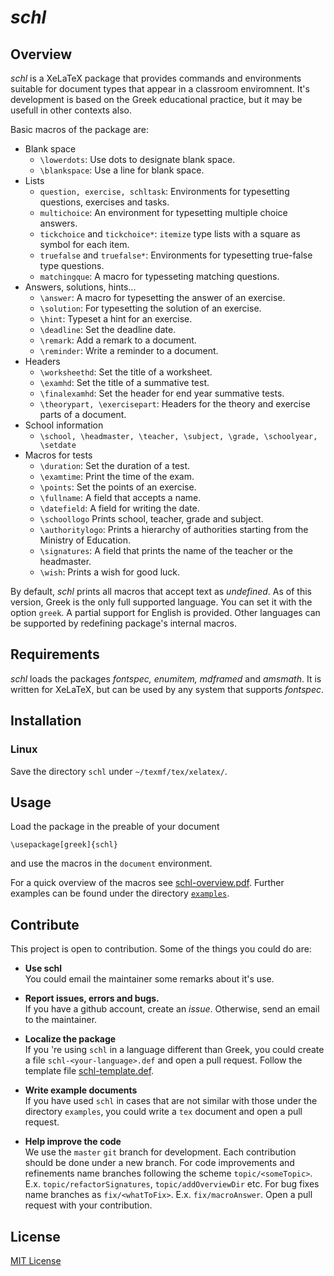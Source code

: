 # *schl*
## Overview
*schl* is a XeLaTeX  package that provides commands and environments suitable for
document types that appear in a classroom enviromnent. It's development is based on 
the Greek educational practice, but it may be usefull in other contexts also.

Basic macros of the package are:

* Blank space
  * `\lowerdots`: Use dots to designate blank space.
  * `\blankspace`: Use a line for blank space.
* Lists
  * `question, exercise, schltask`: Environments for typesetting questions, exercises and tasks.
  * `multichoice`: An environment for typesetting multiple choice answers.
  * `tickchoice` and `tickchoice*`: `itemize` type lists with a square as symbol for each item.
  * `truefalse` and `truefalse*`: Environments for typesetting true-false type questions.
  * `matchingque`: A macro for typesseting matching questions.
* Answers, solutions, hints...
  * `\answer`: A macro for typesetting  the answer of an exercise.
  * `\solution`: For typesetting the solution of an exercise.
  * `\hint`: Typeset a hint for an exercise.
  * `\deadline`: Set the deadline date.
  * `\remark`: Add a remark to a document.
  * `\reminder`: Write a reminder to a document.
* Headers
  * `\worksheethd`: Set the title of a worksheet.
  * `\examhd`: Set the title of a summative test.
  * `\finalexamhd`: Set the header for end year summative tests.
  * `\theorypart, \exercisepart`: Headers for the theory and exercise parts of a document.
* School information
  * `\school, \headmaster, \teacher, \subject, \grade, \schoolyear, \setdate`
* Macros for tests
  * `\duration`: Set the duration of a test.
  * `\examtime`: Print the time of the exam.
  * `\points`: Set the points of an exercise.
  * `\fullname`: A field that accepts a name.
  * `\datefield`: A field for writing the date.
  * `\schoollogo` Prints school, teacher, grade and subject.
  * `\authoritylogo`: Prints a hierarchy of authorities starting from the Ministry of Education.
  * `\signatures`: A field that prints the name of the teacher or the headmaster. 
  * `\wish`: Prints a wish for good luck.

 By default, *schl* prints all macros that accept text as *undefined*. As of this version, Greek
 is the only full supported language. You can set it with the option `greek`. A partial support for English is provided.  Other languages can be supported by redefining package's internal macros.

## Requirements
 *schl* loads the packages *fontspec, enumitem, mdframed* and *amsmath*. It is written for XeLaTeX, but
 can be used by any system that supports *fontspec*.

## Installation
### Linux
Save the directory `schl` under `~/texmf/tex/xelatex/`.

## Usage
Load the package in the preable of your document

    \usepackage[greek]{schl}

and use the macros in the `document` environment. 

For a quick overview of the macros see [schl-overview.pdf](schl-overview/schl-overview.pdf). Further examples can be found under the directory [`examples`](examples/).

## Contribute
This project is open to contribution. Some of the things you could do are:

- **Use schl**  
    You could email the maintainer some remarks about it's use.

- **Report issues, errors and bugs.**  
    If you have a github account, create an *issue*. Otherwise, send an email to the maintainer.

- **Localize the package**  
    If you 're using `schl` in a language different than Greek, you could create a file `schl-<your-language>.def` and open a pull request. Follow the 
	template file [schl-template.def](languages/schl-template.def).

- **Write example documents**  
	If you have used `schl` in cases that are not similar with those under the directory `examples`, you could write a `tex` document and open a pull request.

- **Help improve the code**  
  We use the `master` `git` branch for development. Each contribution should be done under a new branch. For code improvements and refinements name 
  branches following the scheme `topic/<someTopic>`. E.x. `topic/refactorSignatures`, `topic/addOverviewDir` etc. For bug fixes name branches as 
  `fix/<whatToFix>`. E.x. `fix/macroAnswer`. Open a pull request with your contribution. 
  

## License
[MIT License](LICENSE)
